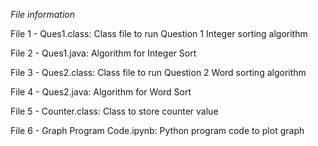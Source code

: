 *File information*

File 1 - Ques1.class: Class file to run Question 1 Integer sorting algorithm

File 2 - Ques1.java: Algorithm for Integer Sort

File 3 - Ques2.class: Class file to run Question 2 Word sorting algorithm

File 4 - Ques2.java: Algorithm for Word Sort

File 5 - Counter.class: Class to store counter value 

File 6 - Graph Program Code.ipynb: Python program code to plot graph